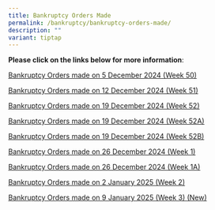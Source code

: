 ```yaml
---
title: Bankruptcy Orders Made
permalink: /bankruptcy/bankruptcy-orders-made/
description: ""
variant: tiptap
---
```

<p><strong>Please click on the links below for more information</strong>:</p>
<p></p>
<p><a href="/files/BOs Made/Bankruptcy_Orders_made_on_5_December_2024__Week_50_.pdf" rel="noopener nofollow" target="_blank">Bankruptcy Orders made on 5 December 2024 (Week 50)</a>
</p>
<p><a href="/files/BOs Made/Bankruptcy_Orders_made_on_12_December_2024__Week_51_.pdf" rel="noopener nofollow" target="_blank">Bankruptcy Orders made on 12 December 2024 (Week 51)</a>
</p>
<p><a href="/files/BOs Made/Bankruptcy_Orders_made_on_19_December_2024__Week_52_.pdf" rel="noopener nofollow" target="_blank">Bankruptcy Orders made on 19 December 2024 (Week 52)</a>
</p>
<p><a href="/files/BOs Made/Bankruptcy_Orders_made_on_19_December_2024__Week_52A_.pdf" rel="noopener nofollow" target="_blank">Bankruptcy Orders made on 19 December 2024 (Week 52A)</a>
</p>
<p><a href="/files/BOs Made/Bankruptcy_Orders_made_on_19_December_2024__Week_52B_.pdf" rel="noopener nofollow" target="_blank">Bankruptcy Orders made on 19 December 2024 (Week 52B)</a>
</p>
<p><a href="/files/BOs Made/Bankruptcy_Orders_made_on_26_December_2024__Week_1_.pdf" rel="noopener nofollow" target="_blank">Bankruptcy Orders made on 26 December 2024 (Week 1)</a>
</p>
<p><a href="/files/BOs Made/Bankruptcy_Orders_made_on_26_December_2024__Week_1A_.pdf" rel="noopener nofollow" target="_blank">Bankruptcy Orders made on 26 December 2024 (Week 1A)</a>
</p>
<p><a href="/files/BOs Made/Bankruptcy_Orders_made_on_2_January_2025__Week_2_.pdf" rel="noopener nofollow" target="_blank">Bankruptcy Orders made on 2 January 2025 (Week 2)</a>
</p>
<p><a href="/files/BOs Made/Bankruptcy_Orders_made_on_9_January_2025__Week_3_.pdf" rel="noopener nofollow" target="_blank">Bankruptcy Orders made on 9 January 2025 (Week 3) (New)</a>
</p>
<p></p>